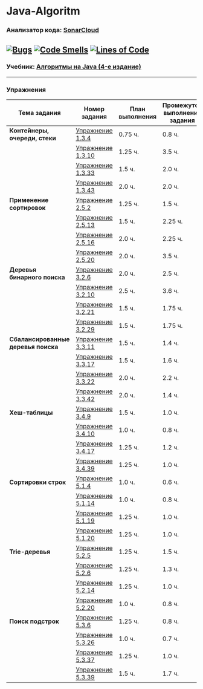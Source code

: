 # Java-Algoritm
### **Анализатор кода: [SonarCloud](https://sonarcloud.io/project/overview?id=fedorakoo_Java-Algoritm)</span>**
[![Bugs](https://sonarcloud.io/api/project_badges/measure?project=fedorakoo_Java-Algoritm&metric=bugs)](https://sonarcloud.io/summary/new_code?id=fedorakoo_Java-Algoritm)
[![Code Smells](https://sonarcloud.io/api/project_badges/measure?project=fedorakoo_Java-Algoritm&metric=code_smells)](https://sonarcloud.io/summary/new_code?id=fedorakoo_Java-Algoritm)
[![Lines of Code](https://sonarcloud.io/api/project_badges/measure?project=fedorakoo_Java-Algoritm&metric=ncloc)](https://sonarcloud.io/summary/new_code?id=fedorakoo_Java-Algoritm)
---
### **Учебник: [Алгоритмы на Java (4-е издание)](https://drive.google.com/file/d/1G-ffq93rK3_wpvbKyWC5lWK9xWPDjrlE/view)**
---------
### **Упражнения**
Тема задания | Номер задания |  План выполнения | Промежуток выполнения задания
--- | --- | --- | ---
**Контейнеры, очереди, стеки** | [Упражнение 1.3.4](https://github.com/fedorakoo/Java-Algoritm/tree/task/src/containers_queues_stacks/task_1_3_4) | 0.75 ч.| 0.8 ч.
| | [Упражнение 1.3.10](https://github.com/fedorakoo/Java-Algoritm/tree/task/src/containers_queues_stacks/task_1_3_10) | 1.25 ч.| 3.5 ч.
| | [Упражнение 1.3.33](https://github.com/fedorakoo/Java-Algoritm/tree/task/src/containers_queues_stacks/task_1_3_33) | 1.5 ч.| 2.0 ч.
| | [Упражнение 1.3.43](https://github.com/fedorakoo/Java-Algoritm/tree/task/src/containers_queues_stacks/task_1_3_43) | 2.0 ч.| 2.0 ч.
**Применение сортировок** | [Упражнение 2.5.2](https://github.com/fedorakoo/Java-Algoritm/tree/using_sorts/src/using_sorts/task_2_5_2) | 1.25 ч.| 1.5 ч.
| | [Упражнение 2.5.13](https://github.com/fedorakoo/Java-Algoritm/tree/using_sorts/src/using_sorts/task_2_5_13) | 1.5 ч.| 2.25 ч.
| | [Упражнение 2.5.16](https://github.com/fedorakoo/Java-Algoritm/tree/using_sorts/src/using_sorts/task_2_5_16) | 2.0 ч.| 2.25 ч.
| | [Упражнение 2.5.20](https://github.com/fedorakoo/Java-Algoritm/tree/using_sorts/src/using_sorts/task_2_5_20) | 2.0 ч.| 3.5 ч.
**Деревья бинарного поиска** | [Упражнение 3.2.6](https://github.com/fedorakoo/Java-Algoritm/tree/binary_search_tree/src/binary_search_tree/task_3_2_6) | 2.0 ч.| 2.5 ч.
| | [Упражнение 3.2.10](https://github.com/fedorakoo/Java-Algoritm/tree/binary_search_tree/src/binary_search_tree/task_3_2_10) | 2.5 ч.| 3.6 ч.
| | [Упражнение 3.2.21](https://github.com/fedorakoo/Java-Algoritm/tree/binary_search_tree/src/binary_search_tree/task_3_2_21) | 1.5 ч.| 1.75 ч.
| | [Упражнение 3.2.29](https://github.com/fedorakoo/Java-Algoritm/tree/binary_search_tree/src/binary_search_tree/task_3_2_29) | 1.5 ч.| 1.75 ч.
**Сбалансированные деревья поиска** | [Упражнение 3.3.11](https://github.com/fedorakoo/Java-Algoritm/tree/balanced_search_tree/src/balanced_search_tree/task_3_3_11) | 1.5 ч.| 1.4 ч.
| | [Упражнение 3.3.17](https://github.com/fedorakoo/Java-Algoritm/tree/balanced_search_tree/src/balanced_search_tree/task_3_3_17) | 1.5 ч.| 1.6 ч.
| | [Упражнение 3.3.22](https://github.com/fedorakoo/Java-Algoritm/tree/balanced_search_tree/src/balanced_search_tree/task_3_3_22) | 2.0 ч.| 2.2 ч.
| | [Упражнение 3.3.42](https://github.com/fedorakoo/Java-Algoritm/tree/balanced_search_tree/src/balanced_search_tree/task_3_3_42) | 2.0 ч.| 1.4 ч.
**Хеш-таблицы** | [Упражнение 3.4.9](https://github.com/fedorakoo/Java-Algoritm/tree/hash_table/src/hash_table/task_3_4_9) | 1.5 ч.| 1.0 ч.
| | [Упражнение 3.4.10](https://github.com/fedorakoo/Java-Algoritm/tree/hash_table/src/hash_table/task_3_4_10) | 1.0 ч.| 0.8 ч.
| | [Упражнение 3.4.17](https://github.com/fedorakoo/Java-Algoritm/tree/hash_table/src/hash_table/task_3_4_17) | 1.25 ч.| 1.2 ч.
| | [Упражнение 3.4.39](https://github.com/fedorakoo/Java-Algoritm/tree/hash_table/src/hash_table/task_3_4_39) | 1.25 ч.| 1.0 ч.
**Сортировки строк** | [Упражнение 5.1.4](https://github.com/fedorakoo/Java-Algoritm/tree/string_sorts/src/string_sorts/task_5_1_4) | 1.0 ч.| 0.6 ч.
| | [Упражнение 5.1.14](https://github.com/fedorakoo/Java-Algoritm/tree/string_sorts/src/string_sorts/task_5_1_14) | 1.0 ч.| 0.8 ч.
| | [Упражнение 5.1.19](https://github.com/fedorakoo/Java-Algoritm/tree/string_sorts/src/string_sorts/task_5_1_19) | 1.25 ч.| 1.0 ч.
| | [Упражнение 5.1.20](https://github.com/fedorakoo/Java-Algoritm/tree/string_sorts/src/string_sorts/task_5_1_20) | 1.25 ч.| 1.0 ч.
**Trie-деревья** | [Упражнение 5.2.5](https://github.com/fedorakoo/Java-Algoritm/tree/trie_tree/src/trie_tree/task_5_2_5) | 1.25 ч.| 1.5 ч.
| | [Упражнение 5.2.6](https://github.com/fedorakoo/Java-Algoritm/tree/trie_tree/src/trie_tree/task_5_2_6) | 1.25 ч.| 1.3 ч.
| | [Упражнение 5.2.14](https://github.com/fedorakoo/Java-Algoritm/tree/trie_tree/src/trie_tree/task_5_2_14) | 1.25 ч.| 1.0 ч.
| | [Упражнение 5.2.20](https://github.com/fedorakoo/Java-Algoritm/blob/trie_tree/src/trie_tree/task_5_2_20) | 1.0 ч.| 0.8 ч.
**Поиск подстрок** | [Упражнение 5.3.6](https://github.com/fedorakoo/Java-Algoritm/tree/substring_search/src/substring_search/task_5_3_6) | 1.25 ч.| 0.8 ч.
| | [Упражнение 5.3.26](https://github.com/fedorakoo/Java-Algoritm/tree/substring_search/src/substring_search/task_5_3_26) | 1.0 ч.| 0.7 ч.
| | [Упражнение 5.3.37](https://github.com/fedorakoo/Java-Algoritm/tree/substring_search/src/substring_search/task_5_3_37) | 1.25 ч.| 1.0 ч.
| | [Упражнение 5.3.39](https://github.com/fedorakoo/Java-Algoritm/tree/substring_search/src/substring_search/task_5_3_39) | 1.5 ч.| 1.7 ч.

